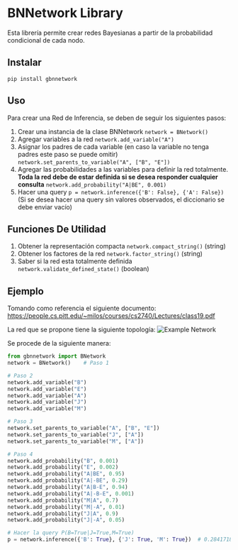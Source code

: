 # BNNetwork Library
Esta librería permite crear redes Bayesianas a partir de la probabilidad condicional de cada nodo.

 ## Instalar
`pip install gbnnetwork`

## Uso
Para crear una Red de Inferencia, se deben de seguir los siguientes pasos:
1. Crear una instancia de la clase BNNetwork `network = BNetwork()`
2. Agregar variables a la red `network.add_variable("A")`
3. Asignar los padres de cada variable (en caso la variable no tenga padres este paso se puede omitir) `network.set_parents_to_variable("A", ["B", "E"])`
4. Agregar las probabilidades a las variables para definir la red totalmente. **Toda la red debe de estar definida si se desea responder cualquier consulta** `network.add_probability("A|BE", 0.001)`
5. Hacer una query `p = network.inference({'B': False}, {'A': False})` (Si se desea hacer una query sin valores observados, el diccionario se debe enviar vacío)

## Funciones De Utilidad
1. Obtener la representación compacta `network.compact_string()` (string)
2. Obtener los factores de la red `network.factor_string()` (string)
3. Saber si la red esta totalmente definida `network.validate_defined_state()` (boolean)

## Ejemplo
Tomando como referencia el siguiente documento: https://people.cs.pitt.edu/~milos/courses/cs2740/Lectures/class19.pdf

La red que se propone tiene la siguiente topología:
![Example Network](example_network.png)

Se procede de la siguiente manera:

```python
from gbnnetwork import BNetwork
network = BNetwork()    # Paso 1

# Paso 2
network.add_variable("B")
network.add_variable("E")
network.add_variable("A")
network.add_variable("J")
network.add_variable("M")

# Paso 3
network.set_parents_to_variable("A", ["B", "E"])
network.set_parents_to_variable("J", ["A"])
network.set_parents_to_variable("M", ["A"])

# Paso 4
network.add_probability("B", 0.001)
network.add_probability("E", 0.002)
network.add_probability("A|BE", 0.95)
network.add_probability("A|-BE", 0.29)
network.add_probability("A|B-E", 0.94)
network.add_probability("A|-B-E", 0.001)
network.add_probability("M|A", 0.7)
network.add_probability("M|-A", 0.01)
network.add_probability("J|A", 0.9)
network.add_probability("J|-A", 0.05)

# Hacer la query P(B=True|J=True,M=True)
p = network.inference({'B': True}, {'J': True, 'M': True})  # 0.2841718353643929 = 28%

```
